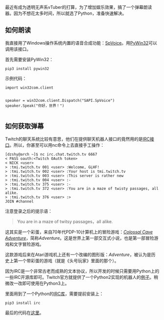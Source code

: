 <p>最近有成为透明无声系vTuber的打算，为了增加娱乐效果，搞了一个弹幕朗读器。因为不想花太多时间，所以就选了Python，准备快速解决。</p>
<h2 id="如何朗读">如何朗读</h2>
<p>我直接用了Windows操作系统内置的语音合成功能：<a href="https://docs.microsoft.com/en-us/previous-versions/windows/desktop/ms723602(v=vs.85)">SpVoice</a>。用<a href="https://pypi.org/project/pywin32/">PyWin32</a>可以调用该接口。</p>
<p>首先需要安装PyWin32：</p>
<pre><code>pip3 install pywin32</code></pre>
<p>示例代码：</p>
<pre><code>import win32com.client

speaker = win32com.client.Dispatch(&quot;SAPI.SpVoice&quot;)
speaker.Speak(&quot;你好，世界！&quot;)</code></pre>
<h2 id="如何获取弹幕">如何获取弹幕</h2>
<p>Twitch的聊天系统比较有意思，他们在提供聊天机器人接口的竟然用的是<a href="https://dev.twitch.tv/docs/irc/guide#connecting-to-twitch-irc">IRC接口</a>。所以，你甚至可以用nc命令上去直接手工操作：</p>
<pre><code>[dzshy@arch ~]$ nc irc.chat.twitch.tv 6667
&lt; PASS oauth:&lt;Twitch OAuth token&gt;
&lt; NICK &lt;user&gt;
&gt; :tmi.twitch.tv 001 &lt;user&gt; :Welcome, GLHF!
&gt; :tmi.twitch.tv 002 &lt;user&gt; :Your host is tmi.twitch.tv
&gt; :tmi.twitch.tv 003 &lt;user&gt; :This server is rather new
&gt; :tmi.twitch.tv 004 &lt;user&gt; :-
&gt; :tmi.twitch.tv 375 &lt;user&gt; :-
&gt; :tmi.twitch.tv 372 &lt;user&gt; :You are in a maze of twisty passages, all alike.
&gt; :tmi.twitch.tv 376 &lt;user&gt; :&gt;
JOIN #channel</code></pre>
<p>注意登录之后的提示语：</p>
<blockquote>
<p>You are in a maze of twitsy passages，all alike.</p>
</blockquote>
<p>这其实是一个彩蛋，来自70年代PDP-10计算机上的冒险游戏：<em><a href="https://en.wikipedia.org/wiki/Colossal_Cave_Adventure#Maze_of_twisty_little_passages">Colossal Cave Adventure</a></em>，简称<em>Adventure</em>。这是世界上第一部交互式小说，也是第一部冒险游戏和文字冒险游戏。</p>
<p>这款游戏后来在Atari游戏机上还有一个改编的图形版：<em>Adventure</em>，被认为是历史上第一个带彩蛋的游戏（就是《头号玩家》里面的那个）。</p>
<p>因为IRC是一个非常古老而成熟的文本协议，所以开发的时候只需要用Python上的一些IRC开源库即可。Twitch官方就提供了一个Python2实现的机器人的<a href="https://github.com/twitchdev/chatbot-python-sample">例子</a>。稍微改一改即可使用在Python3上。</p>

里面用到了一个Python的[IRC库](https://pypi.org/project/irc/)，需要提前安装上：</p>

<pre><code>pip3 install irc</code></pre>

最后的代码在[这里](./twitch-chat-reader.py.txt)。
